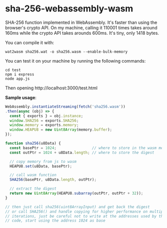 # sha-256-webassembly-wasm
SHA-256 function implemented in WebAssembly. It's faster than using the 
browser's crypto API. On my machine, calling it 110001 times takes around 160ms
while the crypto API takes arounds 600ms. It's tiny, only 1418 bytes.

You can compile it with:
```
wat2wasm sha256.wat -o sha256.wasm --enable-bulk-memory
```

You can test it on your machine by running the following commands:
```
cd test
npm i express
node app.js
```
Then opening http://localhost:3000/test.html

**Sample usage**:
```js
WebAssembly.instantiateStreaming(fetch('sha256.wasm'))
.then(async (obj) => {
  const { exports } = obj.instance;
  window.SHA256 = exports.SHA256;
  window.memory = exports.memory;
  window.HEAPU8 = new Uint8Array(memory.buffer);
});

function sha256(u8Data) {
  const basePtr = 1024;                // where to store in the wasm memory
  const outPtr = 1024 + u8Data.length; // where to store the digest

  // copy memory from js to wasm
  HEAPU8.set(u8Data, basePtr);

  // call wasm function
  SHA256(basePtr, u8Data.length, outPtr);

  // extract the digest
  return new Uint8Array(HEAPU8.subarray(outPtr, outPtr + 32));
}

// then just call sha256(uint8ArrayInput) and get back the digest
// or call SHA256() and handle copying for higher performance on multiple 
// iterations, just be careful not to write at the addresses used by the wasm
// code, start using the address 1024 as base
```